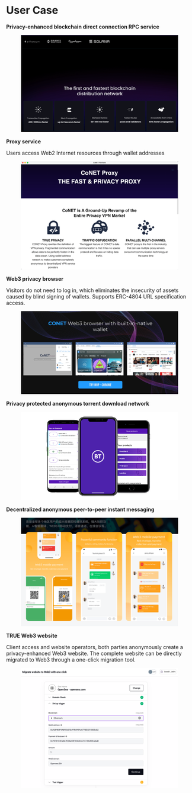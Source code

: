 # User Case

**Privacy-enhanced blockchain direct connection RPC service**

<figure><img src="../../../../.gitbook/assets/image (7).png" alt=""><figcaption></figcaption></figure>

**Proxy service**

Users access Web2 Internet resources through wallet addresses

<figure><img src="../../../../.gitbook/assets/image (8).png" alt=""><figcaption></figcaption></figure>

**Web3 privacy browser**

Visitors do not need to log in, which eliminates the insecurity of assets caused by blind signing of wallets. Supports ERC-4804 URL specification access.

<figure><img src="../../../../.gitbook/assets/image (9).png" alt=""><figcaption></figcaption></figure>

**Privacy protected anonymous torrent download network**

<figure><img src="../../../../.gitbook/assets/image (10).png" alt=""><figcaption></figcaption></figure>

**Decentralized anonymous peer-to-peer instant messaging**

<figure><img src="../../../../.gitbook/assets/image (11).png" alt=""><figcaption></figcaption></figure>

**TRUE Web3 website**

Client access and website operators, both parties anonymously create a privacy-enhanced Web3 website. The complete website can be directly migrated to Web3 through a one-click migration tool.

<figure><img src="../../../../.gitbook/assets/image (12).png" alt=""><figcaption></figcaption></figure>
